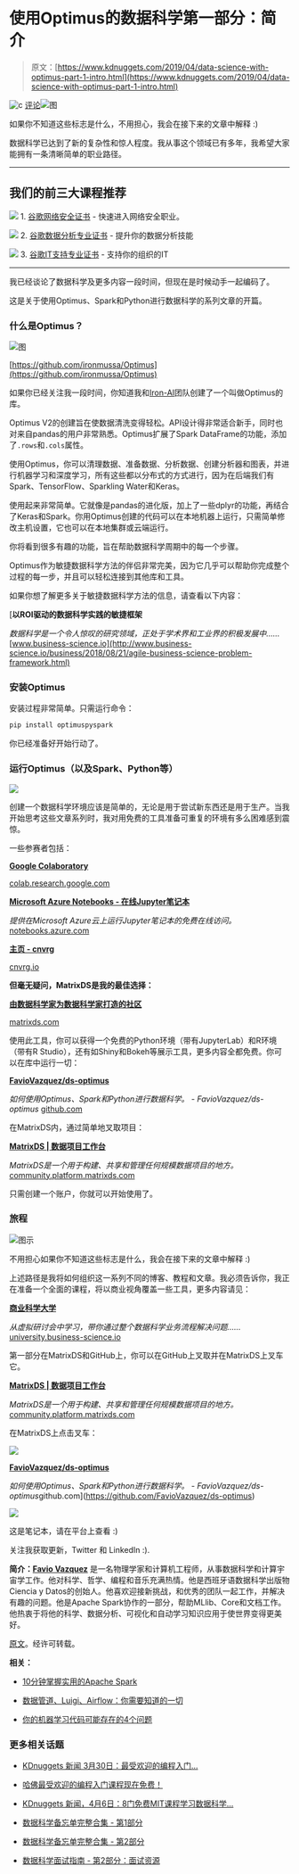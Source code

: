 # 使用Optimus的数据科学第一部分：简介

> 原文：[https://www.kdnuggets.com/2019/04/data-science-with-optimus-part-1-intro.html](https://www.kdnuggets.com/2019/04/data-science-with-optimus-part-1-intro.html)

![c](../Images/3d9c022da2d331bb56691a9617b91b90.png) [评论](#comments)![图](../Images/59f9452924682fb85e640ca8dfcedcc3.png)

如果你不知道这些标志是什么，不用担心，我会在接下来的文章中解释 :)

数据科学已达到了新的复杂性和惊人程度。我从事这个领域已有多年，我希望大家能拥有一条清晰简单的职业路径。

* * *

## 我们的前三大课程推荐

![](../Images/0244c01ba9267c002ef39d4907e0b8fb.png) 1\. [谷歌网络安全证书](https://www.kdnuggets.com/google-cybersecurity) - 快速进入网络安全职业。

![](../Images/e225c49c3c91745821c8c0368bf04711.png) 2\. [谷歌数据分析专业证书](https://www.kdnuggets.com/google-data-analytics) - 提升你的数据分析技能

![](../Images/0244c01ba9267c002ef39d4907e0b8fb.png) 3\. [谷歌IT支持专业证书](https://www.kdnuggets.com/google-itsupport) - 支持你的组织的IT

* * *

我已经谈论了数据科学及更多内容一段时间，但现在是时候动手一起编码了。

这是关于使用Optimus、Spark和Python进行数据科学的系列文章的开篇。

### 什么是Optimus？

![图](../Images/2c867f5da10630609ff04d7e848cff42.png)

[https://github.com/ironmussa/Optimus](https://github.com/ironmussa/Optimus)

如果你已经关注我一段时间，你知道我和[Iron-AI](https://iron-ai.com/)团队创建了一个叫做Optimus的库。

Optimus V2的创建旨在使数据清洗变得轻松。API设计得非常适合新手，同时也对来自pandas的用户非常熟悉。Optimus扩展了Spark DataFrame的功能，添加了`.rows`和`.cols`属性。

使用Optimus，你可以清理数据、准备数据、分析数据、创建分析器和图表，并进行机器学习和深度学习，所有这些都以分布式的方式进行，因为在后端我们有Spark、TensorFlow、Sparkling Water和Keras。

使用起来非常简单。它就像是pandas的进化版，加上了一些dplyr的功能，再结合了Keras和Spark。你用Optimus创建的代码可以在本地机器上运行，只需简单修改主机设置，它也可以在本地集群或云端运行。

你将看到很多有趣的功能，旨在帮助数据科学周期中的每一个步骤。

Optimus作为敏捷数据科学方法的伴侣非常完美，因为它几乎可以帮助你完成整个过程的每一步，并且可以轻松连接到其他库和工具。

如果你想了解更多关于敏捷数据科学方法的信息，请查看以下内容：

[**以ROI驱动的数据科学实践的敏捷框架**

*数据科学是一个令人惊叹的研究领域，正处于学术界和工业界的积极发展中……* [www.business-science.io](http://www.business-science.io/business/2018/08/21/agile-business-science-problem-framework.html)

### 安装Optimus

安装过程非常简单。只需运行命令：

```py
pip install optimuspyspark
```

你已经准备好开始行动了。

### 运行Optimus（以及Spark、Python等）

![](../Images/5085caf830450a6f046f4abca2ae1687.png)

创建一个数据科学环境应该是简单的，无论是用于尝试新东西还是用于生产。当我开始思考这些文章系列时，我对用免费的工具准备可重复的环境有多么困难感到震惊。

一些参赛者包括：

[**Google Colaboratory**](https://colab.research.google.com/)

[colab.research.google.com](https://colab.research.google.com/)

[**Microsoft Azure Notebooks - 在线Jupyter笔记本**](https://github.com/FavioVazquez/ds-optimus)

*提供在Microsoft Azure云上运行Jupyter笔记本的免费在线访问。* [notebooks.azure.com](https://notebooks.azure.com/)

[**主页 - cnvrg**](https://cnvrg.io/)

[cnvrg.io](https://cnvrg.io/)

**但毫无疑问，MatrixDS是我的最佳选择：**

[**由数据科学家为数据科学家打造的社区**](https://community.platform.matrixds.com/community/project/5c5907039298c0508b9589d2/files)

[matrixds.com](https://matrixds.com/)

使用此工具，你可以获得一个免费的Python环境（带有JupyterLab）和R环境（带有R Studio），还有如Shiny和Bokeh等展示工具，更多内容全都免费。你可以在库中运行一切：

[**FavioVazquez/ds-optimus**](https://github.com/FavioVazquez/ds-optimus)

*如何使用Optimus、Spark和Python进行数据科学。 - FavioVazquez/ds-optimus* [github.com](https://github.com/FavioVazquez/ds-optimus)

在MatrixDS内，通过简单地叉取项目：

[**MatrixDS | 数据项目工作台**](https://community.platform.matrixds.com/community/project/5c5907039298c0508b9589d2/files)

*MatrixDS是一个用于构建、共享和管理任何规模数据项目的地方。* [community.platform.matrixds.com](https://community.platform.matrixds.com/community/project/5c5907039298c0508b9589d2/files)

只需创建一个账户，你就可以开始使用了。

### 旅程

![图示](../Images/59f9452924682fb85e640ca8dfcedcc3.png)

不用担心如果你不知道这些标志是什么，我会在接下来的文章中解释 :)

上述路径是我将如何组织这一系列不同的博客、教程和文章。我必须告诉你，我正在准备一个全面的课程，将以商业视角覆盖一些工具，更多内容请见：

[**商业科学大学**](https://university.business-science.io/)

*从虚拟研讨会中学习，带你通过整个数据科学业务流程解决问题……* [university.business-science.io](https://university.business-science.io/)

第一部分在MatrixDS和GitHub上，你可以在GitHub上叉取并在MatrixDS上叉车它。

[**MatrixDS | 数据项目工作台**](https://community.platform.matrixds.com/community/project/5c5907039298c0508b9589d2/files)

*MatrixDS是一个用于构建、共享和管理任何规模数据项目的地方。* [community.platform.matrixds.com](https://community.platform.matrixds.com/community/project/5c5907039298c0508b9589d2/files)

在MatrixDS上点击叉车：

![](../Images/8915f5feb6f431b9fc2645b0499f54b7.png)

[**FavioVazquez/ds-optimus**](https://github.com/FavioVazquez/ds-optimus)

*如何使用Optimus、Spark和Python进行数据科学。 - FavioVazquez/ds-optimus*github.com](https://github.com/FavioVazquez/ds-optimus)

![](../Images/254a4b88671349290e65117446cd5d5f.png)

这是笔记本，请在平台上查看 :)

关注我获取更新，Twitter 和 LinkedIn :).

**简介：[Favio Vazquez](https://www.linkedin.com/in/faviovazquez/)** 是一名物理学家和计算机工程师，从事数据科学和计算宇宙学工作。他对科学、哲学、编程和音乐充满热情。他是西班牙语数据科学出版物Ciencia y Datos的创始人。他喜欢迎接新挑战，和优秀的团队一起工作，并解决有趣的问题。他是Apache Spark协作的一部分，帮助MLlib、Core和文档工作。他热衷于将他的科学、数据分析、可视化和自动学习知识应用于使世界变得更美好。

[原文](https://towardsdatascience.com/data-science-with-optimus-part-1-intro-1f3e2392b02a)。经许可转载。

**相关：**

+   [10分钟掌握实用的Apache Spark](/2019/01/practical-apache-spark-10-minutes.html)

+   [数据管道、Luigi、Airflow：你需要知道的一切](/2019/03/data-pipelines-luigi-airflow-everything-need-know.html)

+   [你的机器学习代码可能存在的4个问题](/2019/02/4-reasons-machine-learning-code-probably-bad.html)

### 更多相关话题

+   [KDnuggets 新闻 3月30日：最受欢迎的编程入门…](https://www.kdnuggets.com/2022/n13.html)

+   [哈佛最受欢迎的编程入门课程现在免费！](https://www.kdnuggets.com/2022/03/popular-intro-programming-course-harvard-free.html)

+   [KDnuggets 新闻，4月6日：8门免费MIT课程学习数据科学…](https://www.kdnuggets.com/2022/n14.html)

+   [数据科学备忘单完整合集 - 第1部分](https://www.kdnuggets.com/2022/02/complete-collection-data-science-cheat-sheets-part-1.html)

+   [数据科学备忘单完整合集 - 第2部分](https://www.kdnuggets.com/2022/02/complete-collection-data-science-cheat-sheets-part-2.html)

+   [数据科学面试指南 - 第2部分：面试资源](https://www.kdnuggets.com/2022/04/data-science-interview-guide-part-2-interview-resources.html)
